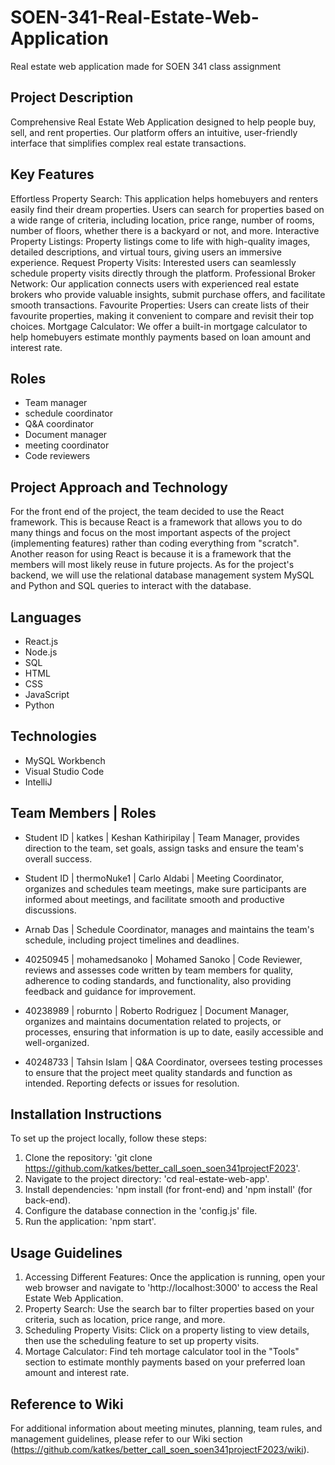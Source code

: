 # SOEN-341-Real-Estate-Web-Application
Real estate web application made for SOEN 341 class assignment 

## Project Description 
Comprehensive Real Estate Web Application designed to help people buy, sell, and rent properties. Our platform offers an intuitive, user-friendly interface that simplifies complex real estate transactions.

## Key Features 
Effortless Property Search: This application helps homebuyers and renters easily find their dream properties. Users can search for properties based on a wide range of criteria, including location, price range, number of rooms, number of floors, whether there is a backyard or not, and more.
Interactive Property Listings: Property listings come to life with high-quality images, detailed descriptions, and virtual tours, giving users an immersive experience.
Request Property Visits: Interested users can seamlessly schedule property visits directly through the platform.
Professional Broker Network: Our application connects users with experienced real estate brokers who provide valuable insights, submit purchase offers, and facilitate smooth transactions.
Favourite Properties: Users can create lists of their favourite properties, making it convenient to compare and revisit their top choices.
Mortgage Calculator: We offer a built-in mortgage calculator to help homebuyers estimate monthly payments based on loan amount and interest rate.

## Roles

- Team manager
- schedule coordinator
- Q&A coordinator
- Document manager
- meeting coordinator
- Code reviewers

## Project Approach and Technology
For the front end of the project, the team decided to use the React framework. This is because React is a framework that allows you to do many things and focus on the most important aspects of the project (implementing features) rather than coding everything from "scratch". Another reason for using React is because it is a framework that the members will most likely reuse in future projects. As for the project's backend, we will use the relational database management system MySQL and Python and SQL queries to interact with the database.

## Languages
- React.js
- Node.js
- SQL
- HTML
- CSS
- JavaScript
- Python

## Technologies
- MySQL Workbench
- Visual Studio Code
- IntelliJ

## Team Members | Roles

- Student ID | katkes | Keshan Kathiripilay | Team Manager, provides direction to the team, set goals, assign tasks and ensure the team's overall success.

- Student ID | thermoNuke1 | Carlo Aldabi | Meeting Coordinator, organizes and schedules team meetings, make sure participants are informed about meetings, and facilitate smooth and productive discussions.

- Arnab Das | Schedule Coordinator, manages and maintains the team's schedule, including project timelines and deadlines.

- 40250945 | mohamedsanoko | Mohamed Sanoko | Code Reviewer, reviews and assesses code written by team members for quality, adherence to coding standards, and functionality, also providing feedback and guidance for improvement.
 
- 40238989 | roburnto | Roberto Rodriguez | Document Manager, organizes and maintains documentation related to projects, or processes, ensuring that information is up to date, easily accessible and well-organized.

- 40248733 | Tahsin Islam | Q&A Coordinator, oversees testing processes to ensure that the project meet quality standards and function as intended. Reporting defects or issues for resolution.

## Installation Instructions
To set up the project locally, follow these steps: 
1. Clone the repository: 'git clone https://github.com/katkes/better_call_soen_soen341projectF2023'.
2. Navigate to the project directory: 'cd real-estate-web-app'.
3. Install dependencies: 'npm install (for front-end) and 'npm install' (for back-end).
4. Configure the database connection in the 'config.js' file.
5. Run the application: 'npm start'.

## Usage Guidelines
1. Accessing Different Features: Once the application is running, open your web browser and navigate to 'http://localhost:3000' to access the Real Estate Web Application.
2. Property Search: Use the search bar to filter properties based on your criteria, such as location, price range, and more.
3. Scheduling Property Visits: Click on a property listing to view details, then use the scheduling feature to set up property visits.
4. Mortage Calculator: Find teh mortage calculator tool in the "Tools" section to estimate monthly payments based on your preferred loan amount and interest rate.

## Reference to Wiki
For additional information about meeting minutes, planning, team rules, and management guidelines, please refer to our Wiki section (https://github.com/katkes/better_call_soen_soen341projectF2023/wiki).
